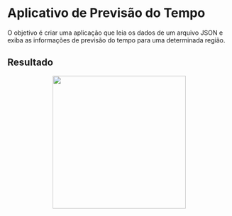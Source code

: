 # Aplicativo de Previsão do Tempo

O objetivo é criar uma aplicação que leia os dados de um arquivo JSON e exiba as informações de previsão do tempo para uma determinada região.

## Resultado

<div align="center">
  <img src="https://github.com/kevendasilva/weather-app/assets/79286467/d2753a51-4ac6-4160-a3c2-17dd5cc38f65"  width="300"/>
</div>
